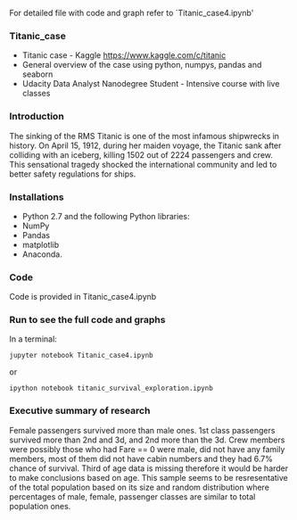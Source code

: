 For detailed file with code and graph refer to 
`Titanic_case4.ipynb'

### Titanic_case
* Titanic case - Kaggle https://www.kaggle.com/c/titanic
* General overview of the case using python, numpys, pandas and seaborn
* Udacity Data Analyst Nanodegree Student - Intensive course with live classes

### Introduction
The sinking of the RMS Titanic is one of the most infamous shipwrecks in history. On April 15, 1912, during her maiden voyage, the Titanic sank after colliding with an iceberg, killing 1502 out of 2224 passengers and crew. This sensational tragedy shocked the international community and led to better safety regulations for ships.

### Installations
* Python 2.7 and the following Python libraries:
* NumPy
* Pandas
* matplotlib
* Anaconda.

### Code
Code is provided in Titanic_case4.ipynb

### Run to see the full code and graphs

In a terminal:

`jupyter notebook Titanic_case4.ipynb`

or

`ipython notebook titanic_survival_exploration.ipynb`

### Executive summary of research
Female passengers survived more than male ones. 1st class passengers survived more than 2nd and 3d, and 2nd more than the 3d. Crew members were possibly those who had Fare == 0 were male, did not have any family members, most of them did not have cabin numbers and they had 6.7% chance of survival. Third of age data is missing therefore it would be harder to make conclusions based on age. This sample seems to be resresentative of the total population based on its size and random distribution where percentages of male, female, passenger classes are similar to total population ones.

#
